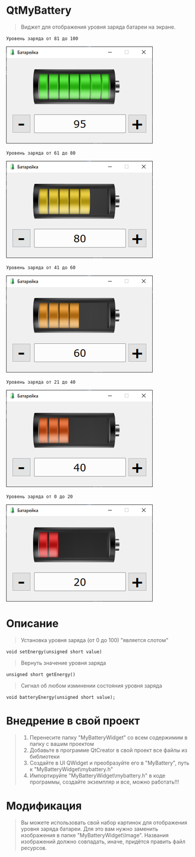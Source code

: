 # QtMyBattery  
 > Виджет для отображения уровня заряда батареи на экране.

    Уровень заряда от 81 до 100
![alt tag](https://github.com/Daniil-Budnik/QtMyBattery/blob/main/Image/100.png?raw=true "100")

    Уровень заряда от 61 до 80
![alt tag](https://github.com/Daniil-Budnik/QtMyBattery/blob/main/Image/80.png?raw=true "80")

    Уровень заряда от 41 до 60
![alt tag](https://github.com/Daniil-Budnik/QtMyBattery/blob/main/Image/60.png?raw=true "60")

    Уровень заряда от 21 до 40
![alt tag](https://github.com/Daniil-Budnik/QtMyBattery/blob/main/Image/40.png?raw=true "40")

    Уровень заряда от 0 до 20
![alt tag](https://github.com/Daniil-Budnik/QtMyBattery/blob/main/Image/20.png?raw=true "20")


# Описание

 > Установка уровня заряда (от 0 до 100) "является слотом"
   
    void setEnergy(unsigned short value) 

 > Вернуть значение уровня заряда

    unsigned short getEnergy()
    
 > Сигнал об любом изминении состояния уровня заряда

    void batteryEnergy(unsigned short value);

# Внедрение в свой проект

 > 1)  Перенесите папку "MyBatteryWidget" со всем содержимим в папку с вашим проектом
 > 2)  Добавьте в программе QtCreator в свой проект все файлы из библиотеки
 > 3)  Создайте в UI QWidget и преобразуйте его в "MyBattery", путь к "MyBatteryWidget\mybattery.h" 
 > 4)  Импортируйте "MyBatteryWidget\mybattery.h" в коде программы, создайте экземпляр и все, можно работать!!!

# Модификация

 > Вы можете использовать свой набор картинок для отображения уровня заряда батареи.
 > Для это вам нужно заменить изображения в папке "MyBatteryWidget\Image".
 > Названия изображений должно совпадать, иначе, придётся править файл ресурсов.
